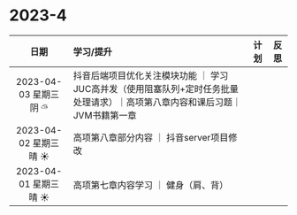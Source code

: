 # 2023-4

|           日期           | 学习/提升                                                    | 计划 | 反思 |
| :----------------------: | :----------------------------------------------------------- | :--: | :--: |
| 2023-04-03 星期三  阴  ⛅︎ | 抖音后端项目优化关注模块功能 ｜ 学习JUC高并发（使用阻塞队列+定时任务批量处理请求）｜高项第八章内容和课后习题｜JVM书籍第一章 |      |      |
|  2023-04-02 星期三 晴 ☀️  | 高项第八章部分内容 ｜ 抖音server项目修改                     |      |      |
|  2023-04-01 星期三 晴 ☀️  | 高项第七章内容学习 ｜ 健身（肩、背）                         |      |      |

